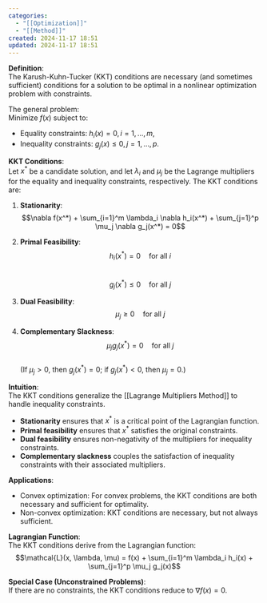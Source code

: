 ```yaml
---
categories:
  - "[[Optimization]]"
  - "[[Method]]"
created: 2024-11-17 18:51
updated: 2024-11-17 18:51
---
```

**Definition**:  
The Karush-Kuhn-Tucker (KKT) conditions are necessary (and sometimes sufficient) conditions for a solution to be optimal in a nonlinear optimization problem with constraints.  

The general problem:  
Minimize $f(x)$ subject to:  
- Equality constraints: $h_i(x) = 0, \, i = 1, \dots, m$,  
- Inequality constraints: $g_j(x) \leq 0, \, j = 1, \dots, p$.  

**KKT Conditions**:  
Let $x^*$ be a candidate solution, and let $\lambda_i$ and $\mu_j$ be the Lagrange multipliers for the equality and inequality constraints, respectively. The KKT conditions are:  

1. **Stationarity**:  
   $$\nabla f(x^*) + \sum_{i=1}^m \lambda_i \nabla h_i(x^*) + \sum_{j=1}^p \mu_j \nabla g_j(x^*) = 0$$  

2. **Primal Feasibility**:  
   $$h_i(x^*) = 0 \quad \text{for all } i$$  
   $$g_j(x^*) \leq 0 \quad \text{for all } j$$  

3. **Dual Feasibility**:  
   $$\mu_j \geq 0 \quad \text{for all } j$$  

4. **Complementary Slackness**:  
   $$\mu_j g_j(x^*) = 0 \quad \text{for all } j$$  
   (If $\mu_j > 0$, then $g_j(x^*) = 0$; if $g_j(x^*) < 0$, then $\mu_j = 0$.)  

**Intuition**:  
The KKT conditions generalize the [[Lagrange Multipliers Method]] to handle inequality constraints.  
- **Stationarity** ensures that $x^*$ is a critical point of the Lagrangian function.  
- **Primal feasibility** ensures that $x^*$ satisfies the original constraints.  
- **Dual feasibility** ensures non-negativity of the multipliers for inequality constraints.  
- **Complementary slackness** couples the satisfaction of inequality constraints with their associated multipliers.  

**Applications**:  
- Convex optimization: For convex problems, the KKT conditions are both necessary and sufficient for optimality.  
- Non-convex optimization: KKT conditions are necessary, but not always sufficient.  

**Lagrangian Function**:  
The KKT conditions derive from the Lagrangian function:  
$$\mathcal{L}(x, \lambda, \mu) = f(x) + \sum_{i=1}^m \lambda_i h_i(x) + \sum_{j=1}^p \mu_j g_j(x)$$  

**Special Case (Unconstrained Problems)**:  
If there are no constraints, the KKT conditions reduce to $\nabla f(x) = 0$.